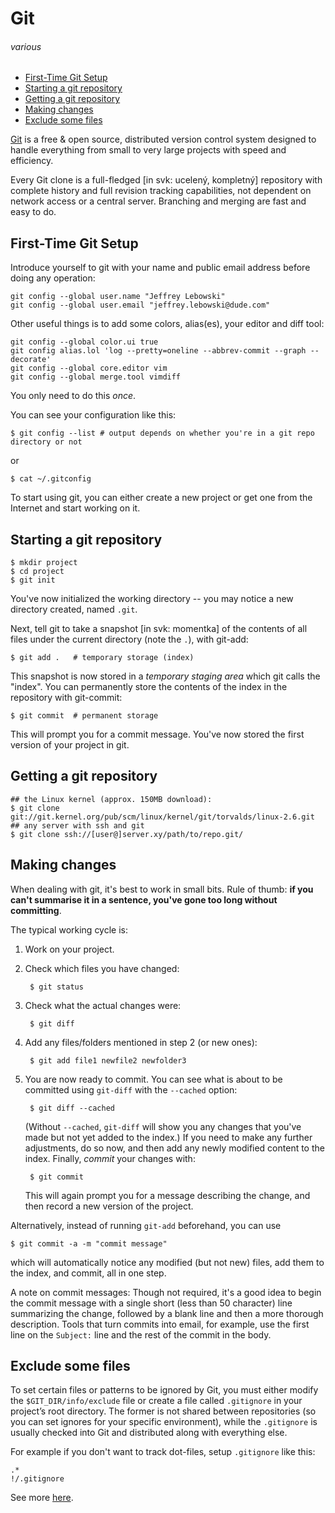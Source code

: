 # Git
###### various

*   [First-Time Git Setup](#setup)
*   [Starting a git repository](#starting)
*   [Getting a git repository](#getting)
*   [Making changes](#changes)
*   [Exclude some files](#exclude)

[Git](http://git-scm.com/) is a free & open source, distributed version control system designed to handle everything from small to very large projects with speed and efficiency.

Every Git clone is a full-fledged [in svk: ucelený, kompletný] repository with complete history and full revision tracking capabilities, not dependent on network access or a central server. Branching and merging are fast and easy to do.

<h2 id="setup">First-Time Git Setup</h2>

Introduce yourself to git with your name and public email address before doing any operation:

    git config --global user.name "Jeffrey Lebowski"
    git config --global user.email "jeffrey.lebowski@dude.com"

Other useful things is to add some colors, alias(es), your editor and diff tool:

    git config --global color.ui true
    git config alias.lol 'log --pretty=oneline --abbrev-commit --graph --decorate'
    git config --global core.editor vim
    git config --global merge.tool vimdiff

You only need to do this *once*.

You can see your configuration like this:

    $ git config --list # output depends on whether you're in a git repo directory or not

or

    $ cat ~/.gitconfig

To start using git, you can either create a new project or get one from the Internet and start working on it.

<h2 id="starting">Starting a git repository</h2>

    $ mkdir project
    $ cd project
    $ git init

You've now initialized the working directory -- you may notice a new directory created, named `.git`.

Next, tell git to take a snapshot [in svk: momentka] of the contents of all files under the current directory (note the `.`), with git-add:

    $ git add .   # temporary storage (index)

This snapshot is now stored in a *temporary staging area* which git calls the "index". You can permanently store the contents of the index in the repository with git-commit:

    $ git commit  # permanent storage

This will prompt you for a commit message. You've now stored the first version of your project in git.

<h2 id="getting">Getting a git repository</h2>

    ## the Linux kernel (approx. 150MB download):
    $ git clone git://git.kernel.org/pub/scm/linux/kernel/git/torvalds/linux-2.6.git
    ## any server with ssh and git
    $ git clone ssh://[user@]server.xy/path/to/repo.git/

<h2 id="changes">Making changes</h2>

When dealing with git, it's best to work in small bits. Rule of thumb: **if you can't summarise it in a sentence, you've gone too long without committing**.

The typical working cycle is:

1. Work on your project.
2. Check which files you have changed:

        $ git status
        
3. Check what the actual changes were:

        $ git diff
        
4. Add any files/folders mentioned in step 2 (or new ones):
        
        $ git add file1 newfile2 newfolder3

5. You are now ready to commit. You can see what is about to be committed using `git-diff` with the `--cached` option:
        
        $ git diff --cached

    (Without `--cached`, `git-diff` will show you any changes that you've made but not yet added to the index.) If you need to make any further adjustments, do so now, and then add any newly modified content to the index. Finally, *commit* your changes with:

        $ git commit

    This will again prompt you for a message describing the change, and then record a new version of the project.

Alternatively, instead of running `git-add` beforehand, you can use

    $ git commit -a -m "commit message"

which will automatically notice any modified (but not new) files, add them to the index, and commit, all in one step.

A note on commit messages: Though not required, it's a good idea to begin the commit message with a single short (less than 50 character) line summarizing the change, followed by a blank line and then a more thorough description. Tools that turn commits into email, for example, use the first line on the `Subject:` line and the rest of the commit in the body.

<h2 id="exclude">Exclude some files</h2>

To set certain files or patterns to be ignored by Git, you must either modify the `$GIT_DIR/info/exclude` file or create a file called `.gitignore` in your project’s root directory. The former is not shared between repositories (so you can set ignores for your specific environment), while the `.gitignore` is usually checked into Git and distributed along with everything else.

For example if you don't want to track dot-files, setup `.gitignore` like this:

    .*
    !/.gitignore

See more [here](http://github.com/guides/ignore-for-git).
